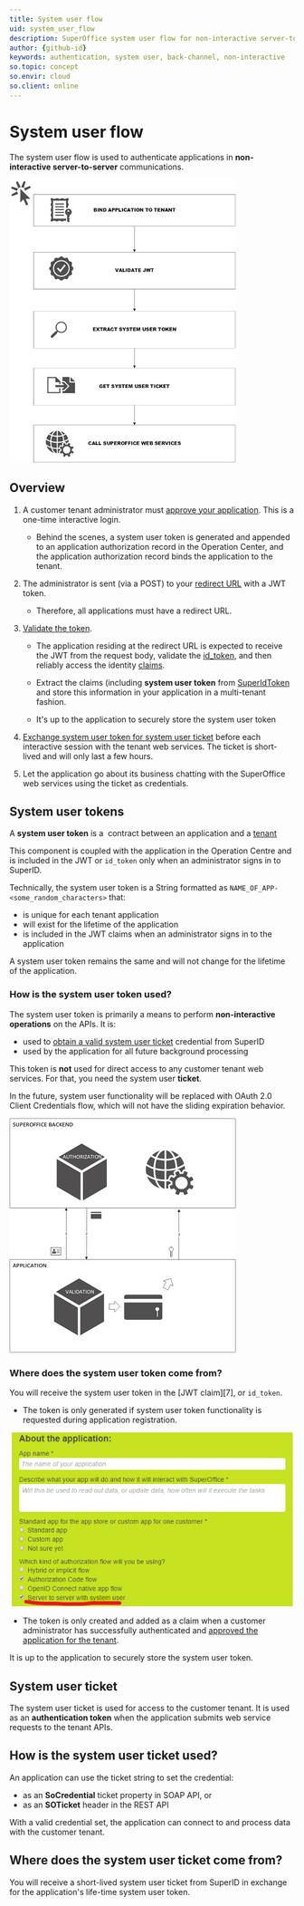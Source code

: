 ```yaml
---
title: System user flow
uid: system_user_flow
description: SuperOffice system user flow for non-interactive server-to-server communications
author: {github-id}
keywords: authentication, system user, back-channel, non-interactive
so.topic: concept
so.envir: cloud
so.client: online
---
```


# System user flow

The system user flow is used to authenticate applications in **non-interactive server-to-server** communications.

![System user flow][img1]

## Overview

1. A customer tenant administrator must [approve your application][1]. This is a one-time interactive login.

    * Behind the scenes, a system user token is generated and appended to an application authorization record in the Operation Center, and the application authorization record binds the application to the tenant.

2. The administrator is sent (via a POST) to your [redirect URL][2] with a JWT token.

    * Therefore, all applications must have a redirect URL.

3. [Validate the token][3].

    * The application residing at the redirect URL is expected to receive the JWT from the request body, validate the [id_token][4], and then reliably access the identity [claims][5].
    * Extract the claims (including **system user token** from [SuperIdToken][3] and store this information in your application in a multi-tenant fashion.

    * It's up to the application to securely store the system user token

4. [Exchange system user token for system user ticket][8] before each interactive session with the tenant web services. The ticket is short-lived and will only last a few hours.

5. Let the application go about its business chatting with the SuperOffice web services using the ticket as credentials.

## System user tokens

A **system user token** is a  contract between an application and a [tenant][6]

This component is coupled with the application in the Operation Centre and is included in the JWT or `id_token` only when an administrator signs in to SuperID.

Technically, the system user token is a String formatted as `NAME_OF_APP-<some_random_characters>` that:

* is unique for each tenant application
* will exist for the lifetime of the application
* is included in the JWT claims when an administrator signs in to the application

A system user token remains the same and will not change for the lifetime of the application.

### How is the system user token used?

The system user token is primarily a means to perform **non-interactive operations** on the APIs. It is:

* used to [obtain a valid system user ticket][8] credential from SuperID
* used by the application for all future background processing

This token is **not** used for direct access to any customer tenant web services. For that, you need the system user **ticket**.

In the future, system user functionality will be replaced with OAuth 2.0 Client Credentials flow, which will not have the sliding expiration behavior.

![Non-interactive token flow][img2]

### Where does the system user token come from?

You will receive the system user token in the [JWT claim][7], or `id_token`.

* The token is only generated if system user token functionality is requested during application registration.

![imagecxe1.png][img3]

* The token is only created and added as a claim when a customer administrator has successfully authenticated and [approved the application for the tenant][1].

It is up to the application to securely store the system user token.

## System user ticket

The system user ticket is used for access to the customer tenant. It is used as an **authentication token** when the application submits web service requests to the tenant APIs.

## How is the system user ticket used?

An application can use the ticket string to set the credential:

* as an **SoCredential** ticket property in SOAP API, or
* as an **SOTicket** header in the REST API

With a valid credential set, the application can connect to and process data with the customer tenant.

## Where does the system user ticket come from?

You will receive a short-lived system user ticket from SuperID in exchange for the application's life-time system user token.

<!-- Referenced links -->
[1]: ../../../../../superoffice-docs/docs/apps/provisioning/consent.md
[2]: ../../../../../superoffice-docs/docs/apps/redirects/index.md
[3]: ../validate-security-tokens.md
[4]: ../api.md
[5]: ../index.md
[6]: ../../../../../superoffice-docs/docs/apps/tenant-status/index.md
[8]: get-system-user-ticket.md

<!-- Referenced images -->
[img1]: media/system-user-flow.jpg
[img2]: media/non-interactive-token-flow.jpg
[img3]: media/imagecxe1.png
